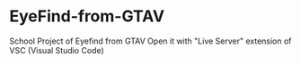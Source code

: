 # EyeFind-from-GTAV
School Project of Eyefind from GTAV
Open it with "Live Server" extension of VSC (Visual Studio Code)

